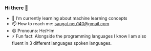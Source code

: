### Hi there 👋

- 🌱 I’m currently learning about machine learning concepts
- 📫 How to reach me: saugat.neu140@gmail.com
- 😄 Pronouns: He/Him
- ⚡ Fun fact: Alongside the programming languages I know I am also fluent in 3 different languages spoken languages.  

<!--
**saugat140/saugat140** is a ✨ _special_ ✨ repository because its `README.md` (this file) appears on your GitHub profile.

Here are some ideas to get you started:

- 🔭 I’m currently working on ...
- 🌱 I’m currently learning ...
- 👯 I’m looking to collaborate on ...
- 🤔 I’m looking for help with ...
- 💬 Ask me about ...
- 📫 How to reach me: ...
- 😄 Pronouns: ...
- ⚡ Fun fact: ...
-->
